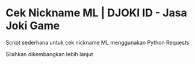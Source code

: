 # Cek Nickname ML | DJOKI ID - Jasa Joki Game

Script sederhana untuk cek nickname ML menggunakan Python Requests

Silahkan dikembangkan lebih lanjut
